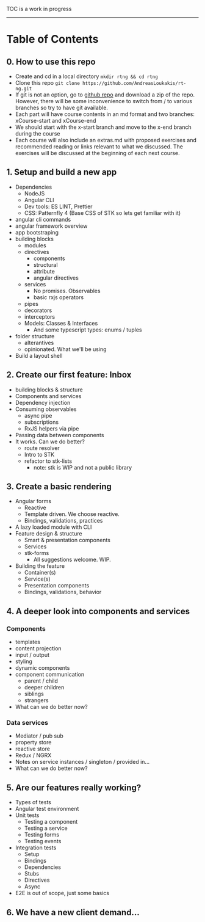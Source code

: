 
TOC is a work in progress
***
# Table of Contents

## 0. How to use this repo
- Create and cd in a local directory `mkdir rtng && cd rtng`
- Clone this repo `git clone https://github.com/AndreasLoukakis/rt-ng.git`
- If git is not an option, go to [github repo](https://github.com/AndreasLoukakis/rt-ng) and download a zip of the repo. However, there will be some inconvenience to switch from / to various branches so try to have git available.
- Each part will have course contents in an md format and two branches: xCourse-start and xCourse-end
- We should start with the x-start branch and move to the x-end branch during the course
- Each course will also include an extras.md with proposed exercises and recommended reading or links relevant to what we discussed. The exercises will be discussed at the beginning of each next course.

## 1. Setup and build a new app
 - Dependencies
    - NodeJS
    - Angular CLI
    - Dev tools: ES LINT, Prettier
    - CSS: Patternfly 4 (Base CSS of STK so lets get familiar with it)
 - angular cli commands
 - angular framework overview
 - app bootstraping
 - building blocks
    - modules
    - directives
        - components
        - structural
        - attribute
        - angular directives
    - services
        - No promises. Observables
        - basic rxjs operators
    - pipes
    - decorators
    - interceptors
    - Models: Classes & Interfaces
        - And some typescript types: enums / tuples
 - folder structure
    - alterantives
    - opinionated. What we'll be using
- Build a layout shell


## 2. Create our first feature: Inbox
- building blocks & structure
- Components and services
- Dependency injection
- Consuming observables
    - async pipe
    - subscriptions
    - RxJS helpers via pipe
- Passing data between components
- It works. Can we do better?
    - route resolver
    - Intro to STK
    - refactor to stk-lists
        - note: stk is WIP and not a public library



## 3. Create a basic rendering
 - Angular forms
    - Reactive
    - Template driven. We choose reactive.
    - Bindings, validations, practices
 - A lazy loaded module with CLI
 - Feature design & structure
    - Smart & presentation components
    - Services
    - stk-forms
        - All suggestions welcome. WIP.
 - Building the feature
    - Container(s)
    - Service(s)
    - Presentation components
    - Bindings, validations, behavior


## 4. A deeper look into components and services

### Components
 - templates
 - content projection
 - input / output
 - styling
 - dynamic components
 - component communication
    - parent / child
    - deeper children
    - siblings
    - strangers
- What can we do better now?

### Data services
 - Mediator / pub sub
 - property store
 - reactive store
 - Redux / NGRX
 - Notes on service instances / singleton / provided in...
 - What can we do better now?

## 5. Are our features really working?
- Types of tests
- Angular test environment
- Unit tests
    - Testing a component
    - Testing a service
    - Testing forms
    - Testing events
- Integration tests
    - Setup
    - Bindings
    - Dependencies
    - Stubs
    - Directives
    - Async
- E2E is out of scope, just some basics

## 6. We have a new client demand...
